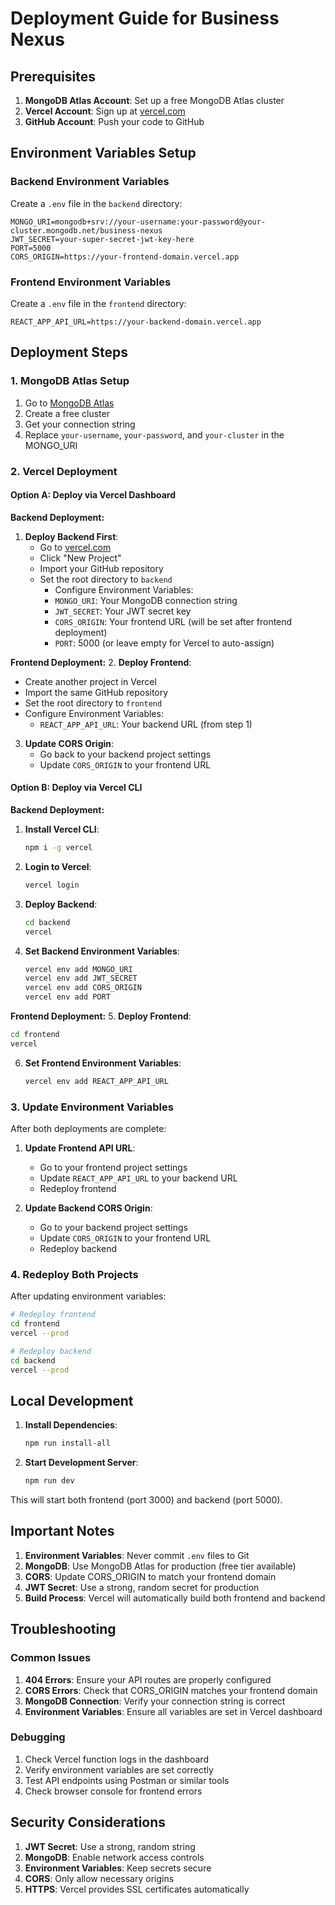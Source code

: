 # Deployment Guide for Business Nexus

## Prerequisites

1. **MongoDB Atlas Account**: Set up a free MongoDB Atlas cluster
2. **Vercel Account**: Sign up at [vercel.com](https://vercel.com)
3. **GitHub Account**: Push your code to GitHub

## Environment Variables Setup

### Backend Environment Variables

Create a `.env` file in the `backend` directory:

```env
MONGO_URI=mongodb+srv://your-username:your-password@your-cluster.mongodb.net/business-nexus
JWT_SECRET=your-super-secret-jwt-key-here
PORT=5000
CORS_ORIGIN=https://your-frontend-domain.vercel.app
```

### Frontend Environment Variables

Create a `.env` file in the `frontend` directory:

```env
REACT_APP_API_URL=https://your-backend-domain.vercel.app
```

## Deployment Steps

### 1. MongoDB Atlas Setup

1. Go to [MongoDB Atlas](https://cloud.mongodb.com)
2. Create a free cluster
3. Get your connection string
4. Replace `your-username`, `your-password`, and `your-cluster` in the MONGO_URI

### 2. Vercel Deployment

#### Option A: Deploy via Vercel Dashboard

**Backend Deployment:**
1. **Deploy Backend First**:
   - Go to [vercel.com](https://vercel.com)
   - Click "New Project"
   - Import your GitHub repository
   - Set the root directory to `backend`
       - Configure Environment Variables:
      - `MONGO_URI`: Your MongoDB connection string
      - `JWT_SECRET`: Your JWT secret key
      - `CORS_ORIGIN`: Your frontend URL (will be set after frontend deployment)
      - `PORT`: 5000 (or leave empty for Vercel to auto-assign)

**Frontend Deployment:**
2. **Deploy Frontend**:
   - Create another project in Vercel
   - Import the same GitHub repository
   - Set the root directory to `frontend`
   - Configure Environment Variables:
     - `REACT_APP_API_URL`: Your backend URL (from step 1)

3. **Update CORS Origin**:
   - Go back to your backend project settings
   - Update `CORS_ORIGIN` to your frontend URL

#### Option B: Deploy via Vercel CLI

**Backend Deployment:**
1. **Install Vercel CLI**:
   ```bash
   npm i -g vercel
   ```

2. **Login to Vercel**:
   ```bash
   vercel login
   ```

3. **Deploy Backend**:
   ```bash
   cd backend
   vercel
   ```

4. **Set Backend Environment Variables**:
   ```bash
   vercel env add MONGO_URI
   vercel env add JWT_SECRET
   vercel env add CORS_ORIGIN
   vercel env add PORT
   ```

**Frontend Deployment:**
5. **Deploy Frontend**:
   ```bash
   cd frontend
   vercel
   ```

6. **Set Frontend Environment Variables**:
   ```bash
   vercel env add REACT_APP_API_URL
   ```

### 3. Update Environment Variables

After both deployments are complete:

1. **Update Frontend API URL**:
   - Go to your frontend project settings
   - Update `REACT_APP_API_URL` to your backend URL
   - Redeploy frontend

2. **Update Backend CORS Origin**:
   - Go to your backend project settings
   - Update `CORS_ORIGIN` to your frontend URL
   - Redeploy backend

### 4. Redeploy Both Projects

After updating environment variables:

```bash
# Redeploy frontend
cd frontend
vercel --prod

# Redeploy backend
cd backend
vercel --prod
```

## Local Development

1. **Install Dependencies**:
   ```bash
   npm run install-all
   ```

2. **Start Development Server**:
   ```bash
   npm run dev
   ```

This will start both frontend (port 3000) and backend (port 5000).

## Important Notes

1. **Environment Variables**: Never commit `.env` files to Git
2. **MongoDB**: Use MongoDB Atlas for production (free tier available)
3. **CORS**: Update CORS_ORIGIN to match your frontend domain
4. **JWT Secret**: Use a strong, random secret for production
5. **Build Process**: Vercel will automatically build both frontend and backend

## Troubleshooting

### Common Issues

1. **404 Errors**: Ensure your API routes are properly configured
2. **CORS Errors**: Check that CORS_ORIGIN matches your frontend domain
3. **MongoDB Connection**: Verify your connection string is correct
4. **Environment Variables**: Ensure all variables are set in Vercel dashboard

### Debugging

1. Check Vercel function logs in the dashboard
2. Verify environment variables are set correctly
3. Test API endpoints using Postman or similar tools
4. Check browser console for frontend errors

## Security Considerations

1. **JWT Secret**: Use a strong, random string
2. **MongoDB**: Enable network access controls
3. **Environment Variables**: Keep secrets secure
4. **CORS**: Only allow necessary origins
5. **HTTPS**: Vercel provides SSL certificates automatically 